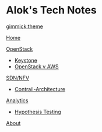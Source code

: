 # Alok's Tech Notes 

[gimmick:theme](readable)

[Home](index.md)

[OpenStack]()

  * [Keystone](openstack/keystone.md)
  * [OpenStack v AWS](openstack/openstack-v-amazon.md)

[SDN/NFV]()

  * [Contrail-Architecture](contrail/contrail-architecture.md)

[Analytics]()

  * [Hypothesis Testing](analytics/data-analytics.md)

[About](about.md)
